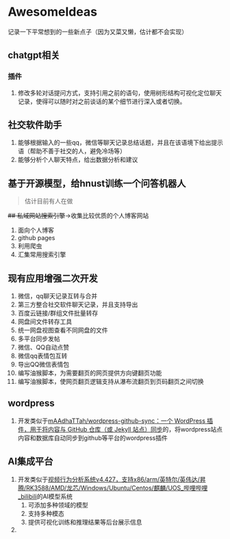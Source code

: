 # AwesomeIdeas
记录一下平常想到的一些新点子（因为又菜又懒，估计都不会实现）

## chatgpt相关

### 插件
1. 修改多轮对话提问方式，支持引用之前的语句，使用树形结构可视化定位聊天记录，使得可以随时对之前谈话的某个细节进行深入或者切换。

## 社交软件助手
1. 能够根据输入的一些qq，微信等聊天记录总结话题，并且在该语境下给出提示语（帮助不善于社交的人，避免冷场等）
2. 能够分析个人聊天特点，给出数据分析和建议

## 基于开源模型，给hnust训练一个问答机器人
> 估计目前有人在做

~~## 私域网站搜索引擎~~->收集比较优质的个人博客网站
1. 面向个人博客
2. github pages
3. 利用爬虫
4. 汇集常用搜索引擎

## 现有应用增强二次开发
1. 微信，qq聊天记录互转与合并
2. 第三方整合社交软件聊天记录，并且支持导出
3. 百度云链接/群组文件批量转存
4. 网盘间文件转存工具
5. 统一网盘视图查看不同网盘的文件
6. 多平台同步发帖
7. 微信、QQ自动点赞
8. 微信qq表情包互转
9. 导出QQ微信表情包
10. 编写油猴脚本，为需要翻页的网页提供方向键翻页功能
11. 编写油猴脚本，使网页翻页逻辑支持从瀑布流翻页到页码翻页之间切换

## wordpress
1. 开发类似于[mAAdhaTTah/wordpress-github-sync：一个 WordPress 插件，用于将内容与 GitHub 仓库（或 Jekyll 站点）同步](https://github.com/mAAdhaTTah/wordpress-github-sync/)的，将wordpress站点内容和数据库自动同步到github等平台的wordpress插件

## AI集成平台
1. 开发类似于[视频行为分析系统v4.427，支持x86/arm/英特尔/英伟达/昇腾/RK3588/AMD/龙芯/Windows/Ubuntu/Centos/麒麟/UOS_哔哩哔哩_bilibili](https://www.bilibili.com/video/BV12J4m1T7Q7)的AI模型系统
   1. 可添加多种领域的模型
   2. 支持多种模态
   3. 提供可视化训练和推理结果等后台展示信息
2. 
